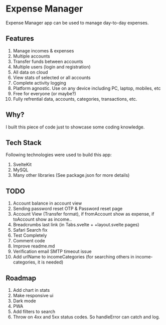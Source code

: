 # Expense Manager

Expense Manager app can be used to manage day-to-day expenses.

## Features

1. Manage incomes & expenses
2. Multiple accounts
3. Transfer funds between accounts
4. Multiple users (login and registration)
5. All data on cloud
6. View stats of selected or all accounts
7. Complete activity logging
8. Platform agnostic. Use on any device including PC, laptop, mobiles, etc
9. Free for everyone (or maybe?)
10. Fully refrential data, accounts, categories, transactions, etc.

## Why?

I built this piece of code just to showcase some coding knowledge.

## Tech Stack

Following technologies were used to build this app:

1. SvelteKit
2. MySQL
3. Many other libraries (See package.json for more details)

## TODO

1. Account balance in account view
2. Sending password reset OTP & Password reset page
3. Account View (Transfer format), if fromAccount show as expense, if toAccount show as income..
4. Breadcrumbs last link (in Tabs.svelte + +layout.svelte pages)
5. Safari Search fix
6. Test Completely
7. Comment code
8. Improve readme.md
9. Verification email SMTP timeout issue
10. Add urlName to incomeCategories (for searching others in income-categories, it is needed)

## Roadmap

1. Add chart in stats
2. Make responsive ui
3. Dark mode
4. PWA
5. Add filters to search
6. Throw on 4xx and 5xx status codes. So handleError can catch and log.